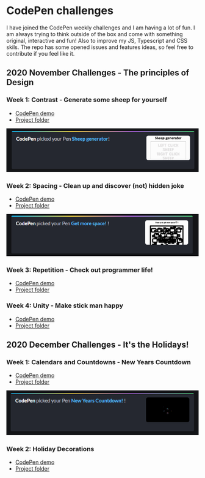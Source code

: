 # CodePen challenges

I have joined the CodePen weekly challenges and I am having a lot of fun. I am always trying to think outside of the box and come with something original, interactive and fun! Also to improve my JS, Typescript and CSS skils.
The repo has some opened issues and features ideas, so feel free to contribute if you feel like it. 


## 2020 November Challenges - The principles of Design

### Week 1: Contrast - Generate some sheep for yourself
- [CodePen demo](https://codepen.io/panvicka/pen/MWeXVrM)
- [Project folder](2020Nov_Contrast/README.md)

 ![pin picked](2020Nov_Contrast/pin_picked.PNG)

### Week 2: Spacing - Clean up and discover (not) hidden joke
- [CodePen demo](https://codepen.io/panvicka/pen/pobqvyL)
- [Project folder](2020Nov_Spacing/README.md)

 ![pin picked](2020Nov_Spacing/pin_picked.PNG)

### Week 3: Repetition - Check out programmer life! 
- [CodePen demo](https://codepen.io/panvicka/full/eYzwxXK)
- [Project folder](2020Nov_Repetition/README.md)

### Week 4: Unity - Make stick man happy
- [CodePen demo](https://codepen.io/panvicka/pen/ExgYJmx)
- [Project folder](2020Nov_Unity/README.md)


## 2020 December Challenges - It's the Holidays!

### Week 1: Calendars and Countdowns - New Years Countdown
- [CodePen demo](https://codepen.io/panvicka/pen/abmmGJZ)
- [Project folder](2020Dec_CalendarCountdown/README.md)

 ![pin picked](2020Dec_CalendarCountdown/pin_picked.PNG)


### Week 2: Holiday Decorations
- [CodePen demo](https://codepen.io/panvicka/pen/PoGmjjv)
- [Project folder](2020Dec_HolidayDecoration/README.md)


 





 
